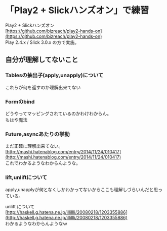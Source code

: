 「Play2 + Slickハンズオン」で練習
=================================

Play2 + Slickハンズオン  
[https://github.com/bizreach/play2-hands-on](https://github.com/bizreach/play2-hands-on)  
Play 2.4.x / Slick 3.0.x の方で実施。


## 自分が理解してないこと
### Tablesの抽出子(apply,unapply)について
これらが何を返すのか理解出来てない

### Formのbind
どうやってマッピングされているのかわけわからん。  
もはや魔法

### Future,asyncあたりの挙動
まだ正確に理解出来てない。  
[http://mashi.hatenablog.com/entry/2014/11/24/010417](http://mashi.hatenablog.com/entry/2014/11/24/010417)  
これでわかるようなわからんような。

### lift,unliftについて
apply,unapplyが何となくしかわかってないからここも理解しづらいんだと思っている。

unlift について  
[http://haskell.g.hatena.ne.jp/illillli/20080218/1203355886](http://haskell.g.hatena.ne.jp/illillli/20080218/1203355886)  
わかるようなわからんようなｗ
